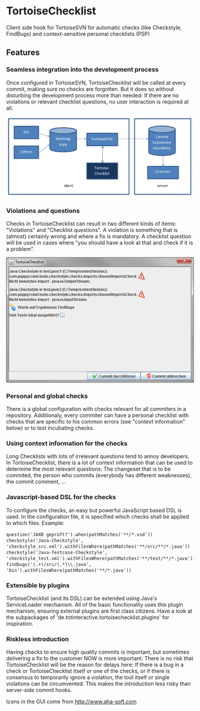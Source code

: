 TortoiseChecklist
=================

Client side hook for TortoiseSVN for automatic checks (like Checkstyle, FindBugs) and context-sensitive personal checklists (PSP)

## Features

### Seamless integration into the development process

Once configured in TortoiseSVN, TortoiseChecklist will be called at every commit, making sure no checks are forgotten. But it does so without disturbing the development process more than needed: If there are no violations or relevant checklist questions, no user interaction is required at all.

<img src="schema.png"/>

### Violations and questions

Checks in TortoiseChecklist can result in two different kinds of items: "Violations" and "Checklist questions". A violation is something that is (almost) certainly wrong and where a fix is mandatory. A checklist question will be used in cases where "you should have a look at that and check if it is a problem".

<img src="violations.png"/>

### Personal and global checks

There is a global configuration with checks relevant for all commiters in a repository. Additionaly, every commiter can have a personal checklist with checks that are specific to his common errors (see "context information" below) or to test incubating checks.

### Using context information for the checks

Long Checklists with lots of irrelevant questions tend to annoy developers. In TortoiseChecklist, there is a lot of context information that can be used to determine the most relevant questions: The changeset that is to be commited, the person who commits (everybody has different weaknesses), the commit comment, ...

### Javascript-based DSL for the checks

To configure the checks, an easy but powerful JavaScript based DSL is used. In the configuration file, it is specified which checks shall be applied to which files. Example:

    question('JAXB geprüft?').when(pathMatches('**/*.xsd'))
    checkstyle('Java-Checkstyle', 'checkstyle_src.xml').withFilesWhere(pathMatches('**/src/**/*.java'))
    checkstyle('Java-Testcase-Checkstyle', 'checkstyle_test.xml').withFilesWhere(pathMatches('**/test/**/*.java'))
    findbugs('(.+)/src/(.*)\\.java', 'bin').withFilesWhere(pathMatches('**/*.java'))

### Extensible by plugins

TortoiseChecklist (and its DSL) can be extended using Java's ServiceLoader mechanism. All of the basic functionality uses this plugin mechanism, ensuring external plugins are first class citizens. Have a look at the subpackages of 'de.tntinteractive.tortoisechecklist.plugins' for inspiration.

### Riskless introduction

Having checks to ensure high quality commits is important, but sometimes delivering a fix to the customer NOW is more important. There is no risk that TortoiseChecklist will be the reason for delays here: If there is a bug in a check or TortoiseChecklist itself or one of the checks, or if there is consensus to temporarily ignore a violation, the tool itself or single violations can be circumvented. This makes the introduction less risky than server-side commit hooks.

Icons in the GUI come from http://www.aha-soft.com
